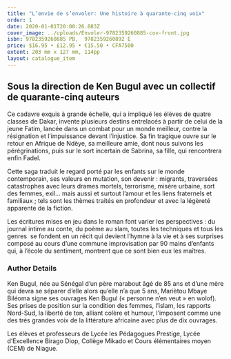 ```yaml
---
title: "L’envie de s’envoler: Une histoire à quarante-cinq voix"
order: 1
date: 2020-01-01T20:00:26.083Z
cover_image: ../uploads/Envoler-9782359260885-cov-front.jpg
isbn: 9782359260885 PB,  9782359260892 E
price: $16.95 • £12.95 • €15.50 • CFA7500
extent: 203 mm x 127 mm, 114pp
layout: catalogue_item
---
```

## Sous la direction de Ken Bugul avec un collectif de quarante-cinq auteurs

Ce cadavre exquis à grande échelle, qui a impliqué les élèves de quatre classes de Dakar, invente plusieurs destins entrelacés à partir de celui de la jeune Fatim, lancée dans un combat pour un monde meilleur, contre la résignation et l’impuissance devant l’injustice. Sa fin tragique ouvre sur le retour en Afrique de Ndèye, sa meilleure amie, dont nous suivons les pérégrinations, puis sur le sort incertain de Sabrina, sa fille, qui rencontrera enfin Fadel.

Cette saga traduit le regard porté par les enfants sur le monde contemporain, ses valeurs en mutation, son devenir : migrants, traversées catastrophes avec leurs drames mortels, terrorisme, misère urbaine, sort des femmes, exil… mais aussi et surtout l’amour et les liens fraternels et familiaux ; tels sont les thèmes traités en profondeur et avec la légèreté apparente de la fiction.

Les écritures mises en jeu dans le roman font varier les perspectives : du journal intime au conte, du poème au slam, toutes les techniques et tous les genres  se fondent en un récit qui devient l’hymne à la vie et à ses surprises composé au cours d’une commune improvisation par 90 mains d’enfants qui, à l’école du sentiment, montrent que ce sont bien eux les maîtres.

### Author Details

Ken Bugul, née au Sénégal d’un père marabout âgé de 85 ans et d’une mère qui devra se séparer d’elle alors qu’elle n’a que 5 ans, Mariètou Mbaye Biléoma signe ses ouvrages Ken Bugul (« personne n’en veut » en wolof). Ses prises de position sur la condition des femmes, l’islam, les rapports Nord-Sud, la liberté de ton, alliant colère et humour, l’imposent comme une des très grandes voix de la littérature africaine avec plus de dix ouvrages.

Les élèves et professeurs de Lycée les Pédagogues Prestige, Lycée d’Excellence Birago Diop, Collège Mikado et Cours élémentaires moyen (CEM) de Niague.